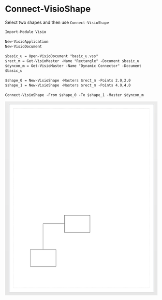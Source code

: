 # Connect-VisioShape

Select two shapes and then use `Connect-VisioShape`

```text
Import-Module Visio

New-VisioApplication
New-VisioDocument

$basic_u = Open-VisioDocument "basic_u.vss"
$rect_m = Get-VisioMaster -Name "Rectangle" -Document $basic_u
$dyncon_m = Get-VisioMaster -Name "Dynamic Connector" -Document $basic_u

$shape_0 = New-VisioShape -Masters $rect_m -Points 2.0,2.0
$shape_1 = New-VisioShape -Masters $rect_m -Points 4.0,4.0

Connect-VisioShape -From $shape_0 -To $shape_1 -Master $dyncon_m

```

![](../../.gitbook/assets/snap00005.png)


